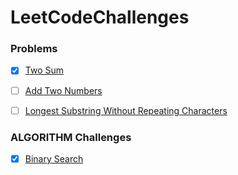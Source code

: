 # LeetCodeChallenges

### Problems

- [x] [Two Sum](https://leetcode.com/problems/two-sum/)

- [ ] [Add Two Numbers](https://leetcode.com/problems/add-two-numbers/)

- [ ] [Longest Substring Without Repeating Characters](https://leetcode.com/problems/longest-substring-without-repeating-characters/)

### ALGORITHM Challenges

- [x] [Binary Search](https://github.com/aysedemirel/LeetCodeChallenges/blob/master/src/leetcode/algorithm/BinarySearch.java)

